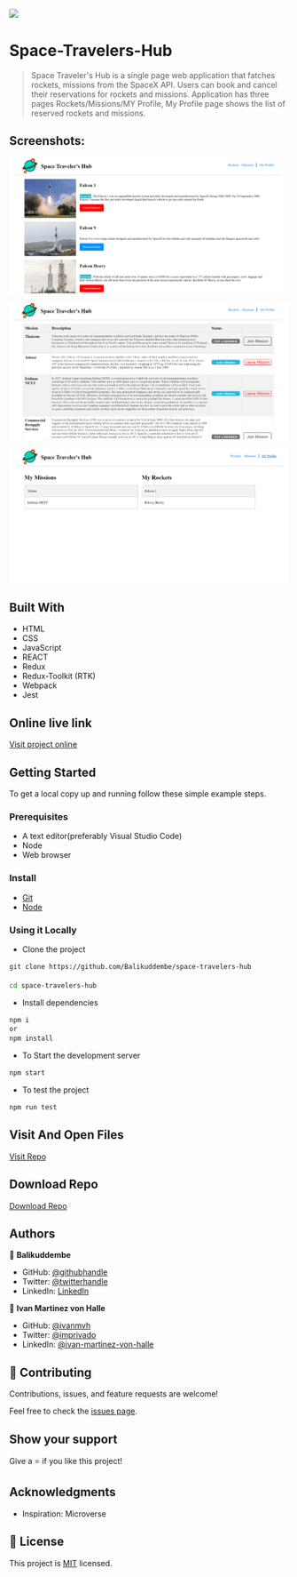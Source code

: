 ![](https://img.shields.io/badge/Balikuddembe-ivanmvh-blueviolet)

# Space-Travelers-Hub

> Space Traveler's Hub is a single page web application that fatches rockets, missions from the SpaceX API. Users can book and cancel their reservations for rockets and missions. Application has three pages Rockets/Missions/MY Profile, My Profile page shows the list of reserved rockets and missions.

## Screenshots:

![screenshot](./src/Images/Screenshot_rockets.png)

![screenshot](./src/Images/Screenshot_missions.png)

![screenshot](./src/Images/Screenshot_mymissions.png)

## Built With

- HTML
- CSS
- JavaScript
- REACT
- Redux
- Redux-Toolkit (RTK)
- Webpack
- Jest

## Online live link

[Visit project online](https://space-travelers-xxxxxxxxxxx.netlify.app)

## Getting Started

To get a local copy up and running follow these simple example steps.

### Prerequisites
- A text editor(preferably Visual Studio Code)
- Node
- Web browser

### Install
- [Git](https://git-scm.com/downloads)
- [Node](https://nodejs.org/en/download/)

### Using it Locally

- Clone the project

```bash 
git clone https://github.com/Balikuddembe/space-travelers-hub

cd space-travelers-hub
```

- Install dependencies

```bash
npm i 
or
npm install
```
- To Start the development server
```bash
npm start
```

- To test the project
```bash
npm run test
```

## Visit And Open Files

[Visit Repo](https://github.com/Balikuddembe/space-travelers-hub)

## Download Repo

[Download Repo](https://github.com/Balikuddembe/space-travelers-hub/archive/refs/heads/main.zip)

## Authors

👤 **Balikuddembe**

- GitHub: [@githubhandle](https://github.com/Balikuddembe)
- Twitter: [@twitterhandle](https://twitter.com/Balikuddembe)
- LinkedIn: [LinkedIn](https://linkedin.com/in/Balikuddembe)

👤 **Ivan Martinez von Halle**

- GitHub: [@ivanmvh](https://github.com/ivanmvh)
- Twitter: [@imprivado](https://twitter.com/imprivado) 
- LinkedIn: [@ivan-martinez-von-halle](https://www.linkedin.com/in/ivan-martinez-von-halle/)


## 🤝 Contributing

Contributions, issues, and feature requests are welcome!

Feel free to check the [issues page](https://github.com/Balikuddembe/space-travelers-hub/issues).

## Show your support

Give a ⭐️ if you like this project!

## Acknowledgments

- Inspiration: Microverse

## 📝 License

This project is [MIT](./MIT.md) licensed.
